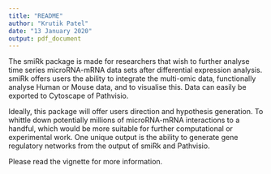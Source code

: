 ```yaml
---
title: "README"
author: "Krutik Patel"
date: "13 January 2020"
output: pdf_document
---
```


The smiRk package is made for researchers that wish to further analyse time
series microRNA-mRNA data sets after differential expression analysis. 
smiRk offers users the ability to integrate the multi-omic data, 
functionally analyse Human or Mouse data, and to visualise this. Data can 
easily be exported to Cytoscape of Pathvisio. 

Ideally, this package will offer users direction and hypothesis generation.
To whittle down potentially millions of microRNA-mRNA interactions to a 
handful, which would be more suitable for further computational or experimental
work. One unique output is the ability to generate gene regulatory
networks from the output of smiRk and Pathvisio. 

Please read the vignette for more information. 
